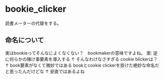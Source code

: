 # bookie_clicker

読書メーターの代替をする。

## 命名について

実はbookieってそんなによくなくない？　bookmakerの意味ですよね。
案: 逆に何らかの賭け事要素を導入する
↑ そんなわけなさすぎる
cookie blickerは？
↑ book要素がなくて微妙ではある
bookとcookie clickerを掛けた絶妙な命名だと思ったんだけどな
↑ 安直ではあるよね
